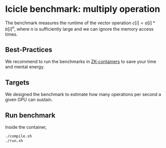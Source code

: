 # Icicle benchmark: multiply operation

The benchmark measures the runtime of the vector operation $c[i] = a[i] * b[i]^n$, where $n$ is sufficiently large and we can ignore the memory access times.

## Best-Practices

We recommend to run the benchmarks in [ZK-containers](../ZK-containers.md) to save your time and mental energy.

## Targets

We designed the benchmark to estimate how many operations per second a given GPU can sustain.

## Run benchmark

Inside the container,

```sh
./compile.sh
./run.sh
```
